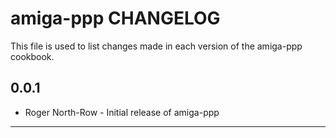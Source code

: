 amiga-ppp CHANGELOG
===================

This file is used to list changes made in each version of the amiga-ppp cookbook.

0.0.1
-----
- Roger North-Row - Initial release of amiga-ppp

- - -
